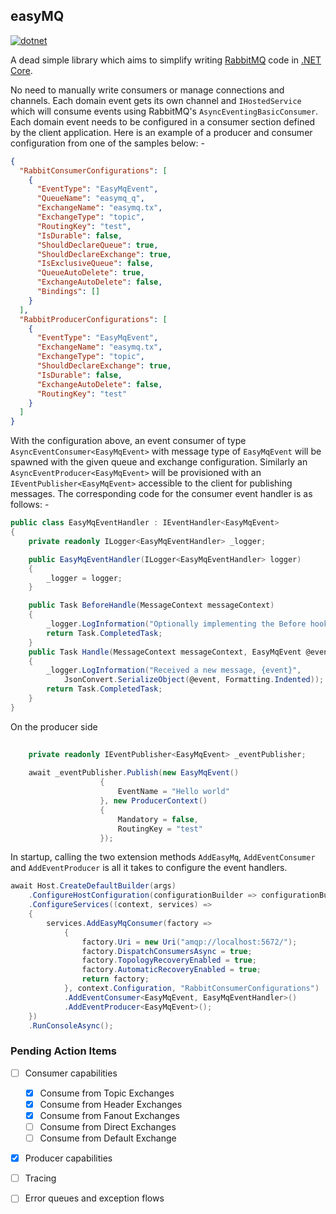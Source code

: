 ## easyMQ
[![dotnet](https://github.com/coderookie1994/easyMQ/actions/workflows/dotnet.yml/badge.svg?branch=main)](https://github.com/coderookie1994/easyMQ/actions/workflows/dotnet.yml)

A dead simple library which aims to simplify writing [RabbitMQ](https://www.rabbitmq.com/) code in [.NET Core](https://learn.microsoft.com/en-us/dotnet/core/introduction).

No need to manually write consumers or manage connections and channels. Each domain event gets its own channel and `IHostedService` which will consume events using RabbitMQ's `AsyncEventingBasicConsumer`.
Each domain event needs to be configured in a consumer section defined by the client application. Here is an example of a producer and consumer configuration from one of the samples below: -

```json
{
  "RabbitConsumerConfigurations": [
    {
      "EventType": "EasyMqEvent",
      "QueueName": "easymq_q",
      "ExchangeName": "easymq.tx",
      "ExchangeType": "topic",
      "RoutingKey": "test",
      "IsDurable": false,
      "ShouldDeclareQueue": true,
      "ShouldDeclareExchange": true,
      "IsExclusiveQueue": false,
      "QueueAutoDelete": true,
      "ExchangeAutoDelete": false,
      "Bindings": []
    }
  ],
  "RabbitProducerConfigurations": [
    {
      "EventType": "EasyMqEvent",
      "ExchangeName": "easymq.tx",
      "ExchangeType": "topic",
      "ShouldDeclareExchange": true,
      "IsDurable": false,
      "ExchangeAutoDelete": false,
      "RoutingKey": "test"
    }
  ]
}
```
With the configuration above, an event consumer of type `AsyncEventConsumer<EasyMqEvent>` with message type of `EasyMqEvent` will be spawned with the given queue and exchange configuration.
Similarly an `AsyncEventProducer<EasyMqEvent>` will be provisioned with an `IEventPublisher<EasyMqEvent>` accessible to the client for publishing messages.
The corresponding code for the consumer event handler is as follows: -

```csharp
public class EasyMqEventHandler : IEventHandler<EasyMqEvent>
{
    private readonly ILogger<EasyMqEventHandler> _logger;

    public EasyMqEventHandler(ILogger<EasyMqEventHandler> logger)
    {
        _logger = logger;
    }

    public Task BeforeHandle(MessageContext messageContext)
    {
        _logger.LogInformation("Optionally implementing the Before hook, to do preprocessing");
        return Task.CompletedTask;
    }
    public Task Handle(MessageContext messageContext, EasyMqEvent @event)
    {
        _logger.LogInformation("Received a new message, {event}",
            JsonConvert.SerializeObject(@event, Formatting.Indented));
        return Task.CompletedTask;
    }
}
```
On the producer side
```csharp
    
    private readonly IEventPublisher<EasyMqEvent> _eventPublisher;
    
    await _eventPublisher.Publish(new EasyMqEvent()
                    {
                        EventName = "Hello world"
                    }, new ProducerContext()
                    {
                        Mandatory = false,
                        RoutingKey = "test"
                    });
```
In startup, calling the two extension methods `AddEasyMq`, `AddEventConsumer` and `AddEventProducer` is all it takes to configure the event handlers.

```csharp
await Host.CreateDefaultBuilder(args)
    .ConfigureHostConfiguration(configurationBuilder => configurationBuilder.AddJsonFile("appsettings.json", false, true))
    .ConfigureServices((context, services) =>
    {
        services.AddEasyMqConsumer(factory =>
            {
                factory.Uri = new Uri("amqp://localhost:5672/");
                factory.DispatchConsumersAsync = true;
                factory.TopologyRecoveryEnabled = true;
                factory.AutomaticRecoveryEnabled = true;
                return factory;
            }, context.Configuration, "RabbitConsumerConfigurations")
            .AddEventConsumer<EasyMqEvent, EasyMqEventHandler>()
            .AddEventProducer<EasyMqEvent>();
    })
    .RunConsoleAsync();
```
### Pending Action Items
- [ ] Consumer capabilities
  - [x] Consume from Topic Exchanges
  - [x] Consume from Header Exchanges
  - [x] Consume from Fanout Exchanges
  - [ ] Consume from Direct Exchanges
  - [ ] Consume from Default Exchange 
- [x] Producer capabilities
- [ ] Tracing
- [ ] Error queues and exception flows




